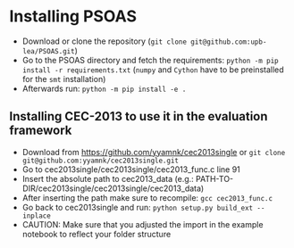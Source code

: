 # Installing PSOAS
- Download or clone the repository (``git clone git@github.com:upb-lea/PSOAS.git``)
- Go to the PSOAS directory and fetch the requirements: ``python -m pip install -r requirements.txt`` (``numpy`` and ``Cython`` have to be preinstalled for the ``smt`` installation)
- Afterwards run: ``python -m pip install -e .``

## Installing CEC-2013 to use it in the evaluation framework
- Download from https://github.com/yyamnk/cec2013single or ``git clone git@github.com:yyamnk/cec2013single.git``
- Go to cec2013single/cec2013single/cec2013_func.c line 91
- Insert the absolute path to cec2013_data (e.g.: PATH-TO-DIR/cec2013single/cec2013single/cec2013_data)
- After inserting the path make sure to recompile: ``gcc cec2013_func.c``
- Go back to cec2013single and run: ``python setup.py build_ext --inplace``
- CAUTION: Make sure that you adjusted the import in the example notebook to reflect your folder structure

